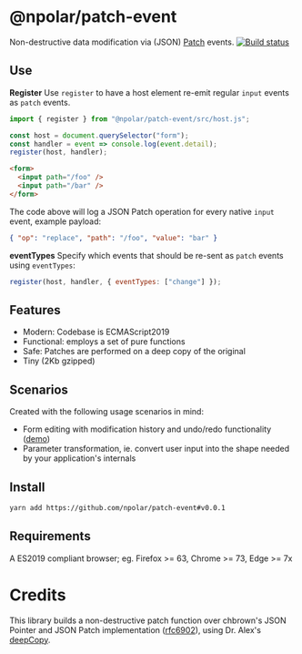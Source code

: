 # @npolar/patch-event

Non-destructive data modification via (JSON) [Patch](https://tools.ietf.org/html/rfc6902) events.
[![Build status](https://nppolar.semaphoreci.com/badges/patch-event.svg)](https://nppolar.semaphoreci.com/patch-event)

## Use

**Register**
Use `register` to have a host element re-emit regular `input` events as `patch` events.

```js
import { register } from "@npolar/patch-event/src/host.js";

const host = document.querySelector("form");
const handler = event => console.log(event.detail);
register(host, handler);
```

```html
<form>
  <input path="/foo" />
  <input path="/bar" />
</form>
```

The code above will log a JSON Patch operation for every native `input` event, example payload:

```json
{ "op": "replace", "path": "/foo", "value": "bar" }
```

**eventTypes**
Specify which events that should be re-sent as `patch` events using `eventTypes`:

```js
register(host, handler, { eventTypes: ["change"] });
```

## Features

- Modern: Codebase is ECMAScript2019
- Functional: employs a set of pure functions
- Safe: Patches are performed on a deep copy of the original
- Tiny (2Kb gzipped)

## Scenarios

Created with the following usage scenarios in mind:

- Form editing with modification history and undo/redo functionality ([demo](https://patch-event.npolar.now.sh/demo/undo-redo.html))
- Parameter transformation, ie. convert user input into the shape needed by your application's internals

## Install

```sh
yarn add https://github.com/npolar/patch-event#v0.0.1
```

## Requirements

A ES2019 compliant browser; eg. Firefox >= 63, Chrome >= 73, Edge >= 7x

# Credits

This library builds a non-destructive patch function over chbrown's JSON Pointer and JSON Patch implementation ([rfc6902](https://github.com/chbrown/rfc6902)), using Dr. Alex's [deepCopy](https://2ality.com/2019/10/shared-mutable-state.html).
